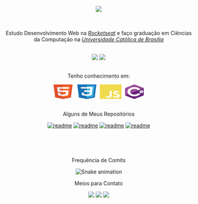 <p align='center'>
  <img src='https://readme-typing-svg.herokuapp.com?size=35&duration=5500&color=2f154c&background=000000&center=verdadeiro&vCenter=verdadeiro&width=600&height=60&lines=Ola!+Me+chamo+Gabriel+Duque;Seja+Bem+Vindo+ao+meu+Github!!!)](https://git.io/typing-svg'/>
</p><br>

<div>
  <p align="center">Estudo Desenvolvimento Web na <a href="https://www.rocketseat.com.br/"><i>Rocketseat</i></a> e faço graduação em Ciências da Computação na <a href="https://ucb.catolica.edu.br/portal/"><i>Universidade Católica de Brasília</i></a></p><br>
 </div>
    
<div align="center">
  <img height="160em" src="https://github-readme-stats.vercel.app/api?username=GDuquee&show_icons=true&theme=midnight-purple&include_all_commits=true&count_private=true"/>
  <img height="160em" src="https://github-readme-stats.vercel.app/api/top-langs/?username=GDuquee&layout=compact&langs_count=7&theme=midnight-purple"/>
</div>
  
<div align="center" valign="top"><br>
  <p>Tenho conhecimento em:</p>
  <img align="center" alt="icon-HTML" height="40" width="60" src="https://raw.githubusercontent.com/devicons/devicon/master/icons/html5/html5-original.svg">
  <img align="center" alt="icon-CSS" height="40" width="60" src="https://raw.githubusercontent.com/devicons/devicon/master/icons/css3/css3-original.svg">
  <img align="center" alt="icon-Js" height="40" width="60" src="https://raw.githubusercontent.com/devicons/devicon/master/icons/javascript/javascript-plain.svg">
  <img align="center" alt="icon-Csharp" height="40" width="60" src="https://raw.githubusercontent.com/devicons/devicon/master/icons/csharp/csharp-original.svg">
</div><br>
  
   <p align="center">Alguns de Meus Repositórios</p>
  
  <div align="center">
  
[![readme](https://github-readme-stats.vercel.app/api/pin/?username=GDuquee&repo=Site-Veterinaria&theme=midnight-purple)](https://github.com/GDuquee/Site-Veterinaria)
[![readme](https://github-readme-stats.vercel.app/api/pin/?username=GDuquee&repo=Projeto-Cinema&theme=midnight-purple)](https://github.com/GDuquee/Projeto-Cinema)
[![readme](https://github-readme-stats.vercel.app/api/pin/?username=GDuquee&repo=Projeto-Vacina&theme=midnight-purple)](https://github.com/GDuquee/Projeto-Vacina) 
[![readme](https://github-readme-stats.vercel.app/api/pin/?username=GDuquee&repo=Projeto-Salumar&theme=midnight-purple)](https://github.com/GDuquee/Projeto-Salumar) 
</div><br>
  
<div align="center"> 
  
  <br><p align="center">Frequência de Comits</p>
  
  ![Snake animation](https://github.com/GDuquee/GDuquee/blob/output/github-contribution-grid-snake.svg)
  
  <p>Meios para Contato</p>
  <a href="tel:+55 (61)99866-2512" target="_blank"><img src="https://img.shields.io/badge/WhatsApp-25D366?style=for-the-badge&logo=whatsapp&logoColor=white" target="_blank"></a>
  <a href ="mailto:duquegabriel777@gmail.com"><img src="https://img.shields.io/badge/-Gmail-%23333?style=for-the-badge&logo=gmail&logoColor=white" target="_blank"></a>
  <a href="https://www.linkedin.com/in/gabriel-duque-da-silva-9a425722b/" target="_blank"><img src="https://img.shields.io/badge/-LinkedIn-%230077B5?style=for-the-badge&logo=linkedin&logoColor=white" target="_blank"></a>
  
</div>



